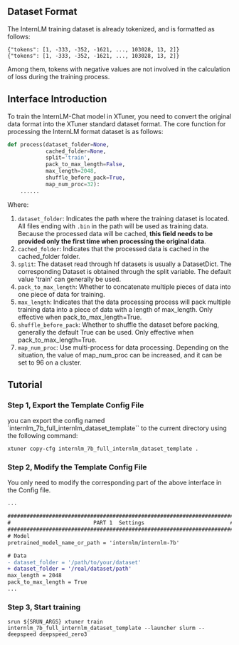 ## Dataset Format

The InternLM training dataset is already tokenized, and is formatted as follows:

```
{"tokens": [1, -333, -352, -1621, ..., 103028, 13, 2]}
{"tokens": [1, -333, -352, -1621, ..., 103028, 13, 2]}
```

Among them, tokens with negative values are not involved in the calculation of loss during the training process.

## Interface Introduction

To train the InternLM-Chat model in XTuner, you need to convert the original data format into the XTuner standard dataset format. The core function for processing the InternLM format dataset is as follows:

```python
def process(dataset_folder=None,
            cached_folder=None,
            split='train',
            pack_to_max_length=False,
            max_length=2048,
            shuffle_before_pack=True,
            map_num_proc=32):
    ......
```

Where:

1. `dataset_folder`: Indicates the path where the training dataset is located. All files ending with `.bin` in the path will be used as training data. Because the processed data will be cached, **this field needs to be provided only the first time when processing the original data**.
2. `cached_folder`: Indicates that the processed data is cached in the cached_folder folder.
3. `split`: The dataset read through hf datasets is usually a DatasetDict. The corresponding Dataset is obtained through the split variable. The default value 'train' can generally be used.
4. `pack_to_max_length`: Whether to concatenate multiple pieces of data into one piece of data for training.
5. `max_length`: Indicates that the data processing process will pack multiple training data into a piece of data with a length of max_length. Only effective when pack_to_max_length=True.
6. `shuffle_before_pack`: Whether to shuffle the dataset before packing, generally the default True can be used. Only effective when pack_to_max_length=True.
7. `map_num_proc`: Use multi-process for data processing. Depending on the situation, the value of map_num_proc can be increased, and it can be set to 96 on a cluster.

## Tutorial

### Step 1, Export the Template Config File

you can export the config named \`internlm_7b_full_internlm_dataset_template\`\` to the current directory using the following command:

```bash
xtuner copy-cfg internlm_7b_full_internlm_dataset_template .
```

### Step 2, Modify the Template Config File

You only need to modify the corresponding part of the above interface in the Config file.

```diff
...

#######################################################################
#                          PART 1  Settings                           #
#######################################################################
# Model
pretrained_model_name_or_path = 'internlm/internlm-7b'

# Data
- dataset_folder = '/path/to/your/dataset'
+ dataset_folder = '/real/dataset/path'
max_length = 2048
pack_to_max_length = True
...
```

### Step 3, Start training

```
srun ${SRUN_ARGS} xtuner train internlm_7b_full_internlm_dataset_template --launcher slurm --deepspeed deepspeed_zero3
```
